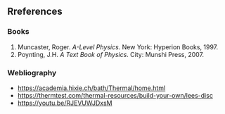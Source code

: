 ## Rreferences 


### Books
<ol>
  <li>Muncaster, Roger. <em>A-Level Physics</em>. New York: Hyperion Books, 1997.</li>
  <li>Poynting, J.H. <em>A Text Book of Physics</em>. City: Munshi Press, 2007.</li>
</ol>


### Webliography
- https://academia.hixie.ch/bath/Thermal/home.html
- https://thermtest.com/thermal-resources/build-your-own/lees-disc
- https://youtu.be/RJEVUWJDxsM
